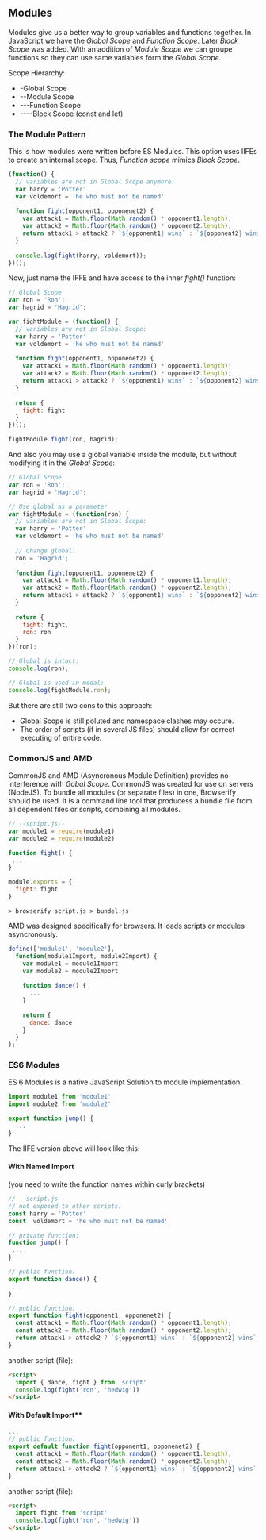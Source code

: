 ## Modules
Modules give us a better way to group variables and functions together.
In JavaScript we have the *Global Scope* and *Function Scope*. Later *Block Scope* was added. With an addition
of *Module Scope* we can groupe functions so they can use same variables form the *Global Scope*.

Scope Hierarchy:
- -Global Scope
- --Module Scope
- ---Function Scope
- ----Block Scope (const and let)

### The Module Pattern
This is how modules were written before ES Modules. This option uses IIFEs to create an internal scope. Thus, *Function scope* mimics *Block Scope*.
```js
(function() {
  // variables are not in Global Scope anymore:
  var harry = 'Potter'
  var voldemort = 'he who must not be named'
  
  function fight(opponent1, opponenet2) {
    var attack1 = Math.floor(Math.random() * opponent1.length);
    var attack2 = Math.floor(Math.random() * opponent2.length);
    return attack1 > attack2 ? `${opponent1} wins` : `${opponent2} wins`;
  }
  
  console.log(fight(harry, voldemort));
})();
```
Now, just name the IFFE and have access to the inner *fight()* function:
```js
// Global Scope
var ron = 'Ron';
var hagrid = 'Hagrid';

var fightModule = (function() {
  // variables are not in Global Scope:
  var harry = 'Potter'
  var voldemort = 'he who must not be named'
  
  function fight(opponent1, opponenet2) {
    var attack1 = Math.floor(Math.random() * opponent1.length);
    var attack2 = Math.floor(Math.random() * opponent2.length);
    return attack1 > attack2 ? `${opponent1} wins` : `${opponent2} wins`;
  }
  
  return {
    fight: fight
  }
})();

fightModule.fight(ron, hagrid);
```
And also you may use a global variable inside the module, but without modifying it in the *Global Scope*:
```js
// Global Scope
var ron = 'Ron';
var hagrid = 'Hagrid';

// Use global as a parameter
var fightModule = (function(ron) {
  // variables are not in Global Scope:
  var harry = 'Potter'
  var voldemort = 'he who must not be named'
  
  // Change global:
  ron = 'Hagrid';
  
  function fight(opponent1, opponenet2) {
    var attack1 = Math.floor(Math.random() * opponent1.length);
    var attack2 = Math.floor(Math.random() * opponent2.length);
    return attack1 > attack2 ? `${opponent1} wins` : `${opponent2} wins`;
  }
  
  return {
    fight: fight,
    ron: ron
  }
})(ron);

// Global is intact:
console.log(ron);

// Global is used in modal:
console.log(fightModule.ron);
```
But there are still two cons to this approach:
- Global Scope is still poluted and namespace clashes may occure.
- The order of scripts (if in several JS files) should allow for correct executing of entire code.
### CommonJS and AMD
CommonJS and AMD (Asyncronous Module Definition) provides no interference with *Gobal Scope*. CommonJS was created for use on servers (NodeJS). To bundle all modules (or separate files) in one, Browserify should be used. It is a command line tool that producess a bundle file from all dependent files or scripts, combining all modules.
```js
// --script.js--
var module1 = require(module1)
var module2 = require(module2)

function fight() {
 ...
}

module.exports = {
  fight: fight
}
```
```
> browserify script.js > bundel.js
```
AMD was designed specifically for browsers. It loads scripts or modules asyncronously.
```js
define(['module1', 'module2'],
  function(module1Import, module2Import) {
    var module1 = module1Import
    var module2 = module2Import
    
    function dance() {
      ...
    }
    
    return {
      dance: dance
    }
  }
);
```
### ES6 Modules
ES 6 Modules is a native JavaScript Solution to module implementation.
```js
import module1 from 'module1'
import module2 from 'module2'

export function jump() {
  ...
}
```
The IIFE version above will look like this:
#### With Named Import 
(you need to write the function names within curly brackets)
```js
// --script.js--
// not exposed to other scripts:
const harry = 'Potter'
const  voldemort = 'he who must not be named'

// private function:
function jump() {
 ...
}

// public function:
export function dance() {
 ...
}

// public function:
export function fight(opponent1, opponenet2) {
  const attack1 = Math.floor(Math.random() * opponent1.length);
  const attack2 = Math.floor(Math.random() * opponent2.length);
  return attack1 > attack2 ? `${opponent1} wins` : `${opponent2} wins`;
}
```
another script (file):
```html
<script>
  import { dance, fight } from 'script'
  console.log(fight('ron', 'hedwig'))
</script>
```
#### With Default Import**
```js
...
// public function:
export default function fight(opponent1, opponenet2) {
  const attack1 = Math.floor(Math.random() * opponent1.length);
  const attack2 = Math.floor(Math.random() * opponent2.length);
  return attack1 > attack2 ? `${opponent1} wins` : `${opponent2} wins`;
}
```
another script (file):
```html
<script>
  import fight from 'script'
  console.log(fight('ron', 'hedwig'))
</script>
```
